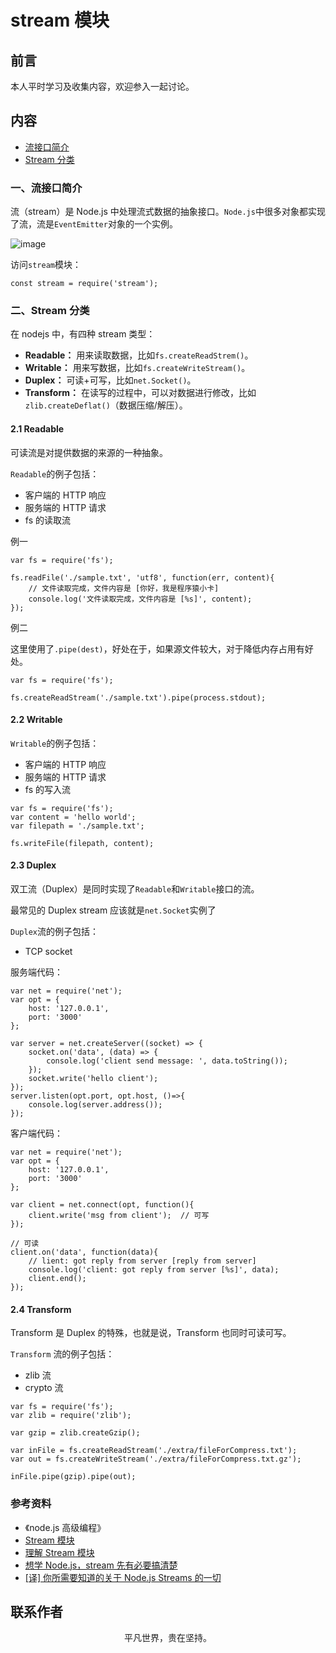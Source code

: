 # stream 模块

## 前言

本人平时学习及收集内容，欢迎参入一起讨论。

## 内容

- [流接口简介](#一、流接口简介)
- [Stream 分类](#二、stream分类)

### 一、流接口简介

流（stream）是 Node.js 中处理流式数据的抽象接口。`Node.js`中很多对象都实现了流，流是`EventEmitter`对象的一个实例。

![image](stream.png)

访问`stream`模块：

```
const stream = require('stream');
```

### 二、Stream 分类

在 nodejs 中，有四种 stream 类型：

- **Readable：** 用来读取数据，比如`fs.createReadStrem()`。
- **Writable：** 用来写数据，比如`fs.createWriteStream()`。
- **Duplex：** 可读+可写，比如`net.Socket()`。
- **Transform：** 在读写的过程中，可以对数据进行修改，比如`zlib.createDeflat()`（数据压缩/解压）。

#### 2.1 Readable

可读流是对提供数据的来源的一种抽象。

`Readable`的例子包括：

- 客户端的 HTTP 响应
- 服务端的 HTTP 请求
- fs 的读取流

例一

```
var fs = require('fs');

fs.readFile('./sample.txt', 'utf8', function(err, content){
	// 文件读取完成，文件内容是 [你好，我是程序猿小卡]
	console.log('文件读取完成，文件内容是 [%s]', content);
});
```

例二

这里使用了`.pipe(dest)`，好处在于，如果源文件较大，对于降低内存占用有好处。

```
var fs = require('fs');

fs.createReadStream('./sample.txt').pipe(process.stdout);
```

#### 2.2 Writable

`Writable`的例子包括：

- 客户端的 HTTP 响应
- 服务端的 HTTP 请求
- fs 的写入流

```
var fs = require('fs');
var content = 'hello world';
var filepath = './sample.txt';

fs.writeFile(filepath, content);
```

#### 2.3 Duplex

双工流（Duplex）是同时实现了`Readable`和`Writable`接口的流。

最常见的 Duplex stream 应该就是`net.Socket`实例了

`Duplex`流的例子包括：

- TCP socket

服务端代码：

```
var net = require('net');
var opt = {
	host: '127.0.0.1',
	port: '3000'
};

var server = net.createServer((socket) => {
    socket.on('data', (data) => {
        console.log('client send message: ', data.toString());
    });
    socket.write('hello client');
});
server.listen(opt.port, opt.host, ()=>{
    console.log(server.address());
});
```

客户端代码：

```
var net = require('net');
var opt = {
	host: '127.0.0.1',
	port: '3000'
};

var client = net.connect(opt, function(){
	client.write('msg from client');  // 可写
});

// 可读
client.on('data', function(data){
    // lient: got reply from server [reply from server]
	console.log('client: got reply from server [%s]', data);
	client.end();
});
```

#### 2.4 Transform

Transform 是 Duplex 的特殊，也就是说，Transform 也同时可读可写。

`Transform` 流的例子包括：

- zlib 流
- crypto 流

```
var fs = require('fs');
var zlib = require('zlib');

var gzip = zlib.createGzip();

var inFile = fs.createReadStream('./extra/fileForCompress.txt');
var out = fs.createWriteStream('./extra/fileForCompress.txt.gz');

inFile.pipe(gzip).pipe(out);
```

### 参考资料

- 《node.js 高级编程》
- [Stream 模块](https://github.com/wscats/node-tutorial/tree/master/tutorial/stream)
- [理解 Stream 模块](https://github.com/chyingp/nodejs-learning-guide/blob/master/%E6%A8%A1%E5%9D%97/stream.md)
- [想学 Node.js，stream 先有必要搞清楚](https://juejin.im/post/5d25ce36f265da1ba84ab97a)
- [[译] 你所需要知道的关于 Node.js Streams 的一切](https://mp.weixin.qq.com/s/huPERCsDnDpk6jRnbD6n-Q)

## 联系作者

<div align="center">
    <p>
        平凡世界，贵在坚持。
    </p>
    <img :src="$withBase('/about/contact.png')" />
</div>
